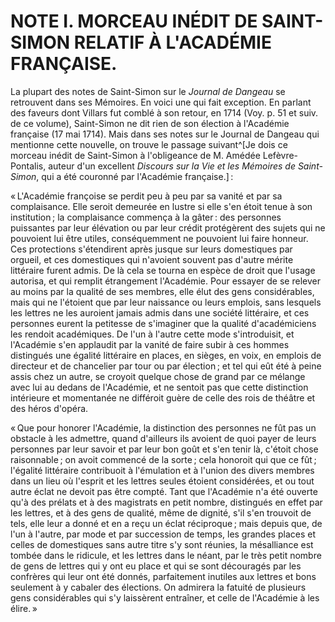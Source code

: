 # NOTE I. MORCEAU INÉDIT DE SAINT-SIMON RELATIF À L'ACADÉMIE FRANÇAISE.

La plupart des notes de Saint-Simon sur le *Journal de Dangeau* se retrouvent
dans ses Mémoires. En voici une qui fait exception. En parlant des faveurs
dont Villars fut comblé à son retour, en 1714 (Voy. p. 51 et suiv. de ce
volume), Saint-Simon ne dit rien de son élection à l'Académie française (17
mai 1714). Mais dans ses notes sur le Journal de Dangeau qui mentionne cette
nouvelle, on trouve le passage suivant^[Je dois ce morceau inédit de
Saint-Simon à l'obligeance de M. Amédée Lefèvre-Pontalis, auteur d'un
excellent *Discours sur la Vie et les Mémoires de Saint-Simon*, qui a été
couronné par l'Académie française.] :

« L'Académie françoise se perdit peu à peu par sa vanité et par sa
complaisance. Elle seroit demeurée en lustre si elle s'en étoit tenue à son
institution ; la complaisance commença à la gâter : des personnes puissantes par
leur élévation ou par leur crédit protégèrent des sujets qui ne pouvoient lui
être utiles, conséquemment ne pouvoient lui faire honneur. Ces protections
s'étendirent après jusque sur leurs domestiques par orgueil, et ces
domestiques qui n'avoient souvent pas d'autre mérite littéraire furent admis.
De là cela se tourna en espèce de droit que l'usage autorisa, et qui remplit
étrangement l'Académie. Pour essayer de se relever au moins par la qualité de
ses membres, elle élut des gens considérables, mais qui ne l'étoient que par
leur naissance ou leurs emplois, sans lesquels les lettres ne les auroient
jamais admis dans une société littéraire, et ces personnes eurent la petitesse
de s'imaginer que la qualité d'académiciens les rendoit académiques. De l'un à
l'autre cette mode s'introduisit, et l'Académie s'en applaudit par la vanité
de faire subir à ces hommes distingués une égalité littéraire en places, en
sièges, en voix, en emplois de directeur et de chancelier par tour ou par
élection ; et tel qui eût été à peine assis chez un autre, se croyoit quelque
chose de grand par ce mélange avec lui au dedans de l'Académie, et ne sentoit
pas que cette distinction intérieure et momentanée ne différoit guère de celle
des rois de théâtre et des héros d'opéra.

« Que pour honorer l'Académie, la distinction des personnes ne fût pas un
obstacle à les admettre, quand d'ailleurs ils avoient de quoi payer de leurs
personnes par leur savoir et par leur bon goût et s'en tenir là, c'étoit chose
raisonnable ; on avoit commencé de la sorte ; cela honoroit qui que ce fût ;
l'égalité littéraire contribuoit à l'émulation et à l'union des divers membres
dans un lieu où l'esprit et les lettres seules étoient considérées, et ou tout
autre éclat ne devoit pas être compté. Tant que l'Académie n'a été ouverte
qu'à des prélats et à des magistrats en petit nombre, distingués en effet par
les lettres, et à des gens de qualité, même de dignité, s'il s'en trouvoit de
tels, elle leur a donné et en a reçu un éclat réciproque ; mais depuis que, de
l'un à l'autre, par mode et par succession de temps, les grandes places et
celles de domestiques sans autre titre s'y sont réunies, la mésalliance est
tombée dans le ridicule, et les lettres dans le néant, par le très petit
nombre de gens de lettres qui y ont eu place et qui se sont découragés par les
confrères qui leur ont été donnés, parfaitement inutiles aux lettres et bons
seulement à y cabaler des élections. On admirera la fatuité de plusieurs gens
considérables qui s'y laissèrent entraîner, et celle de l'Académie à les
élire. »
